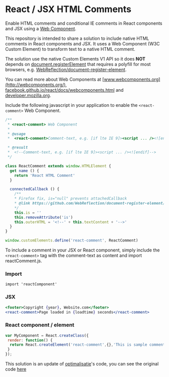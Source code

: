 # React / JSX HTML Comments
Enable HTML comments and conditional IE comments in React components and JSX using a [Web Component](https://developer.mozilla.org/en-US/docs/Web/Web_Components).

This repository is intended to share a solution to include native HTML comments in React components and JSX. It uses a Web Component (W3C Custom Element) to transform text to a native HTML comment.

The solution use the native Custom Elements V1 API so it does **NOT** depends on [document.registerElement](https://developer.mozilla.org/en-US/docs/Web/API/Document/registerElement) that requires a polyfill for most browsers, e.g. [WebReflection/document-register-element](https://github.com/WebReflection/document-register-element).

You can read more about Web Components at [www.webcomponents.org](http://webcomponents.org/), [facebook.github.io/react/docs/webcomponents.html](https://facebook.github.io/react/docs/webcomponents.html) and [developer.mozilla.org](https://developer.mozilla.org/en-US/docs/Web/Web_Components/Using_custom_elements).

Include the following javascript in your application to enable the `<react-comment>` Web Component. 

```javascript
/**
 * <react-comment> Web Component
 *
 * @usage
 *  <react-comment>Comment-text, e.g. [if lte IE 9]><script ... /><![endif]</react-comment>

 * @result
 *  <!--Comment-text, e.g. [if lte IE 9]><script ... /><![endif]-->
 */

class ReactComment extends window.HTMLElement {
  get name () {
    return 'React HTML Comment'
  }

  connectedCallback () {
    /**
    * Firefox fix, is="null" prevents attachedCallback
    * @link https://github.com/WebReflection/document-register-element/issues/22
    */
    this.is = ''
    this.removeAttribute('is')
    this.outerHTML = '<!--' + this.textContent + '-->'
  }
}

window.customElements.define('react-comment', ReactComment)
```

To include a comment in your JSX or React component, simply include the `<react-comment>` tag with the comment-text as content and import reactComment.js.
### Import
```
import 'reactComponent'
```

### JSX
```jsx
<footer>Copyright {year}, Website.com</footer>
<react-comment>Page loaded in {loadtime} seconds</react-comment>
```

### React component / element
```javascript
var MyComponent = React.createClass({
 render: function() {
  return React.createElement('react-comment',{},'This is sample comment text.');
 }
});
```

This solution is an update of [optimalisatie](https://github.com/optimalisatie)'s code, you can see the original code [here](https://github.com/optimalisatie/react-jsx-html-comments)

